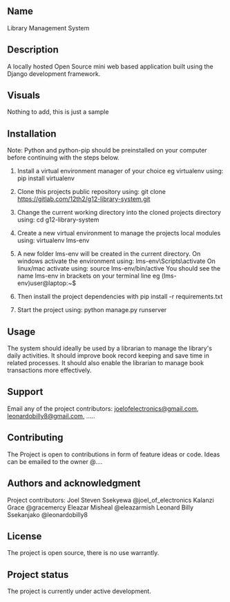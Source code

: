 ## Name
Library Management System

## Description
A locally hosted Open Source mini web based application built using the Django development framework.

## Visuals
Nothing to add, this is just a sample

## Installation

Note: Python and python-pip should be preinstalled on your computer before continuing with the steps below.

1. Install a virtual environment manager of your choice eg virtualenv using:
    pip install virtualenv

2. Clone this projects public repository using: 
    git clone https://gitlab.com/12th2/g12-library-system.git

3. Change the current working directory into the cloned projects directory using:
    cd g12-library-system

4. Create a new virtual environment to manage the projects local modules using:
    virtualenv lms-env

5. A new folder lms-env will be created in the current directory.
On windows activate the environment using: 
    lms-env\Scripts\activate
On linux/mac activate using:
    source lms-env/bin/active
You should see the name lms-env in brackets on your terminal line eg (lms-env)user@laptop:~$

6. Then install the project dependencies with
    pip install -r requirements.txt

7. Start the project using:
    python manage.py runserver

## Usage
The system should ideally be used by a librarian to manage the library's daily activities. It should improve book record keeping and save time in related processes. It should also enable the librarian to manage book transactions more effectively. 

## Support
Email any of the project contributors: 
joelofelectronics@gmail.com, leonardobilly8@gmail.com, ..... 

## Contributing
The Project is open to contributions in form of feature ideas or code.
Ideas can be emailed to the owner @....

## Authors and acknowledgment
Project contributors:
Joel Steven Ssekyewa @joel_of_electronics
Kalanzi Grace @gracemercy
Eleazar Misheal @eleazarmish
Leonard Billy Ssekanjako @leonardobilly8

## License
The project is open source, there is no use warrantly. 

## Project status
The project is currently under active development. 
